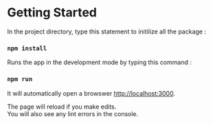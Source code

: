 # Getting Started
In the project directory, type this statement to initilize all the package :

### `npm install`

Runs the app in the development mode by typing this command :
### `npm run`

It will automatically open a browswer [http://localhost:3000](http://localhost:3000).

The page will reload if you make edits.\
You will also see any lint errors in the console.
